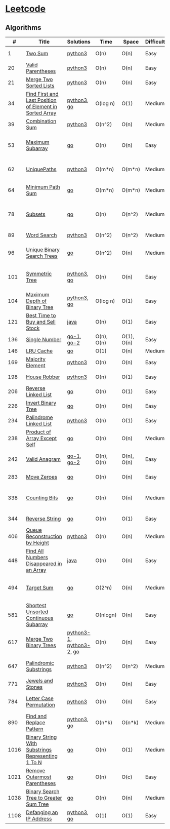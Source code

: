 # [Leetcode](https://leetcode.com/problemset/all/#_=_)

## Algorithms

|  #  |      Title     |   Solutions   | Time          | Space         | Difficulty  | Tag                   
|-----|----------------|---------------|---------------|---------------|-------------|-------------
|1|[Two Sum](https://leetcode.com/problems/two-sum/)|[python3](./python3/TwoSum/1.py)| O(n) | O(n) | Easy | Array, Hash Table |
|20|[Valid Parentheses](https://leetcode.com/problems/valid-parentheses/)|[python3](./python3/ValidParentheses/20.py)| O(n) | O(n) | Easy | String, Stack |
|21|[Merge Two Sorted Lists](https://leetcode.com/problems/merge-two-sorted-lists/)|[python3](./python3/MergeTwoSortedLists/21.py)| O(n) | O(n) | Easy | Linked List |
|34|[Find First and Last Position of Element in Sorted Array](https://leetcode.com/problems/find-first-and-last-position-of-element-in-sorted-array/)|[python3](./python3/FindFirstandLastPositionofElementinSortedArray/34.py), [go](./go/src/FindFirstandLastPositionofElementinSortedArray/34.go)| O(log n) | O(1) | Medium | Array, Binary Search |
|39|[Combination Sum](https://leetcode.com/problems/combination-sum/)|[python3](./python3/CombinationSum/39.py)| O(n^2) | O(n) | Medium | Array, Backtracking |
|53|[Maximum Subarray](https://leetcode.com/problems/maximum-subarray/)|[go](./go/src/MaximumSubarray/53.go)| O(n) | O(n) | Easy | Array, Divide and Conquer, Dynamic Programming |
|62|[UniquePaths](https://leetcode.com/problems/unique-paths/)|[python3](./python3/UniquePaths/62.py)| O(m*n) | O(m*n) | Medium | Dynamic Programming, Array |
|64|[Minimum Path Sum](https://leetcode.com/problems/minimum-path-sum/)|[go](./go/src/MinimumPathSum/64.go)| O(m*n) | O(m*n) | Medium | Dynamic Programming, Array |
|78|[Subsets](https://leetcode.com/problems/subsets/)|[go](./go/src/Subsets/78.go)| O(n) | O(n^2) | Medium | Array, Backtracking, Bit Manipulation |
|89|[Word Search](https://leetcode.com/problems/word-search/)|[python3](./python3/WordSearch/79.py)| O(n^2) | O(n^2) | Medium | Backtracking, Array |
|96|[Unique Binary Search Trees](https://leetcode.com/problems/unique-binary-search-trees/)|[go](./go/src/UniqueBinarySearchTrees/96.go)| O(n^2) | O(n) | Medium | Dynamic Programming, Tree |
|101|[Symmetric Tree](https://leetcode.com/problems/symmetric-tree/)|[python3](./python3/SymmetricTree/101.py), [go](./go/src/SymmetricTree/101.go)| O(n) | O(n) | Easy | Tree, Depth-first Search, Breadth-first Search |
|104|[Maximum Depth of Binary Tree](https://leetcode.com/problems/maximum-depth-of-binary-tree/)|[python3](./python3/MaximumDepthofBinaryTree/104.py), [go](./go/src/MaximumDepthofBinaryTree/104.go)| O(log n) | O(1) | Easy | Tree, Depth-first Search(DFS) |
|121|[Best Time to Buy and Sell Stock](https://leetcode.com/problems/best-time-to-buy-and-sell-stock/)|[java](./java/BestTimetoBuyandSellStock/121.java)| O(n) | O(1) | Easy | Array, Dynamic Programming |
|136|[Single Number](https://leetcode.com/problems/single-number/)|[go-1](./go/src/SingleNumber/136-1.go), [go-2](./go/src/SingleNumber/136-2.go)| O(n), O(n) | O(1), O(n) | Easy | Bit Manipulation |
|146|[LRU Cache](https://leetcode.com/problems/lru-cache/)|[go](./go/src/LRUCache/146.go)| O(1) | O(n) | Medium | Design |
|169|[Majority Element](https://leetcode.com/problems/majority-element/)|[python3](./python3/MajorityElement/169.py)| O(n) | O(n) | Easy | Array |
|198|[House Robber](https://leetcode.com/problems/house-robber/)|[python3](./python3/HouseRobber/198.py)| O(n) | O(1) | Easy | Dynamic Programming |
|206|[Reverse Linked List](https://leetcode.com/problems/reverse-linked-list/)|[go](./go/src/ReverseLinkedList/206.go)| O(n) | O(1) | Easy | Linked List |
|226|[Invert Binary Tree](https://leetcode.com/problems/invert-binary-tree/)|[go](./go/src/InvertBinaryTree/226.go)| O(n) | O(n) | Easy | Tree |
|234|[Palindrome Linked List](https://leetcode.com/problems/palindrome-linked-list/)|[python3](./python3/PalindromeLinkedList/234.py)| O(n) | O(1) | Easy | Linked List, Two Pointers |
|238|[Product of Array Except Self](https://leetcode.com/problems/product-of-array-except-self/)|[go](./go/src/ProductofArrayExceptSelf/238.go)| O(n) | O(n) | Medium | Array |
|242|[Valid Anagram](https://leetcode.com/problems/valid-anagram/)|[go-1](./go/src/ValidAnagram/242-1.go), [go-2](./go/src/ValidAnagram/242-2.go)| O(n), O(n) | O(n), O(n) | Easy | Hash Table, Sort, Bit Manipulation |
|283|[Move Zeroes](https://leetcode.com/problems/move-zeroes/)|[go](./go/src/MoveZeroes/283.go)| O(n) | O(n) | Easy | Array, Two Pointers |
|338|[Counting Bits](https://leetcode.com/problems/counting-bits/)|[go](./go/src/CountingBits/338.go)| O(n) | O(n) | Medium | Dynamic Programming, Bit Manipulation |
|344|[Reverse String](https://leetcode.com/problems/reverse-string/)|[go](./go/src/ReverseString/344.go)| O(n) | O(1) | Easy | String, Two Pointers |
|406|[Queue Reconstruction by Height](https://leetcode.com/problems/queue-reconstruction-by-height/)|[python3](./python3/QueueReconstructionbyHeight/406.py)| O(n) | O(n) | Medium | Greedy |
|448|[Find All Numbers Disappeared in an Array](https://leetcode.com/problems/find-all-numbers-disappeared-in-an-array/)|[java](./java/FindAllNumbersDisappearedinanArray/448.java)| O(n) | O(n) | Easy | Array |
|494|[Target Sum](https://leetcode.com/problems/target-sum/)|[go](./go/src/TargetSum/494.go)| O(2^n) | O(n) | Medium | Dynamic Programming, Depth-first Search |
|581|[Shortest Unsorted Continuous Subarray](https://leetcode.com/problems/shortest-unsorted-continuous-subarray/)|[go](./go/src/ShortestUnsortedContinuousSubarray/581.go)| O(nlogn) | O(n) | Easy | Array |
|617|[Merge Two Binary Trees](https://leetcode.com/problems/merge-two-binary-trees/)|[python3-1](./python3/MergeTwoBinaryTrees/617_1.py), [python3-2](./python3/MergeTwoBinaryTrees/617_2.py), [go](./go/src/MergeTwoBinaryTrees/617.go)| O(n) | O(n) | Easy | Tree |
|647|[Palindromic Substrings](https://leetcode.com/problems/palindromic-substrings/)|[python3](./python3/PalindromicSubstrings/647.py)| O(n^2) | O(n^2) | Medium | Dynamic Programming, String |
|771|[Jewels and Stones](https://leetcode.com/problems/jewels-and-stones/)|[python3](./python3/JewelsandStones/771.py)| O(n) | O(n) | Easy | Hash Table |
|784|[Letter Case Permutation](https://leetcode.com/problems/letter-case-permutation/)|[python3](./python3/LetterCasePermutation/784.py)| O(n) | O(n) | Easy | Bit Manipulation, Backtracking |
|890|[Find and Replace Pattern](https://leetcode.com/problems/find-and-replace-pattern/)|[python3](./python3/FindandReplacePattern/890.py), [go](./go/src/FindandReplacePattern/890.go)| O(n*k) | O(n*k) | Medium | String |
|1016|[Binary String With Substrings Representing 1 To N](https://leetcode.com/problems/binary-string-with-substrings-representing-1-to-n/)|[go](./go/src/BinaryStringWithSubstringsRepresenting1ToN/1016.go)| O(n) | O(1) | Medium | String |
|1021|[Remove Outermost Parentheses](https://leetcode.com/problems/remove-outermost-parentheses/)|[go](./go/src/RemoveOutermostParentheses/1021.go)| O(n) | O(c) | Easy | Stack |
|1038|[Binary Search Tree to Greater Sum Tree](https://leetcode.com/problems/binary-search-tree-to-greater-sum-tree/)|[go](./go/src/BinarySearchTreetoGreaterSumTree/1038.go)| O(n) | O(n) | Medium | Binary Search Tree |
|1108|[Defanging an IP Address](https://leetcode.com/problems/defanging-an-ip-address/)|[python3](./python3/DefangingAnIPAddress/1108.py), [go](./go/src/DefangingAnIPAddress/1108.go)| O(1) | O(1) | Easy | String |